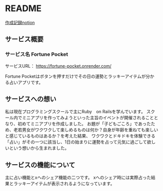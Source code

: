 # README

[作成記録notion](https://low-termite-482.notion.site/c2d16d86749b4df7bc0d90bd272f5923)



## サービス概要

### サービス名 Fortune Pocket

サービスURL： https://fortune-pocket.onrender.com/

Fortune Pocketはボタンを押すだけでその日の運勢とラッキーアイテムが分かる占いアプリです。




## サービスへの想い
私は現在プログラミングスクールで主にRuby　on Railsを学んでいます。
スクール内でミニアプリを作ってみようといった主旨のイベントが開催されることとなり、初めてミニアプリを作成しました。
お題が「子どもごころ」であったため、老若男女がワクワクして楽しめるものは何か？自身が年齢を重ねても楽しいと感じているものはあるか？を考えた結果、
ワクワクとドキドキを体験できる「占い」がその一つに該当し、1日の始まりに運勢を占って元気に過ごして欲しいという想いから生まれました。

## サービスの機能について
主に占い機能とxへのシェア機能の二つです。
xへのシェア時には実際占った結果とラッキーアイテムが表示されるようになっています。




